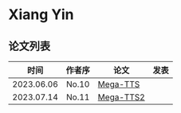 # Xiang Yin

## 论文列表

| 时间 | 作者序 | 论文 | 发表 |
|:-:|:-:|---|---|
| 2023.06.06 | No.10 | [Mega-TTS](../Models/Speech_LLM/2023.06.06_Mega-TTS.md) |
| 2023.07.14 | No.11 | [Mega-TTS2](../Models/Speech_LLM/2023.07.14_Mega-TTS2.md) |